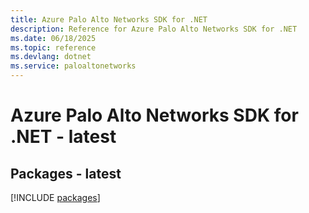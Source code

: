 ```yaml
---
title: Azure Palo Alto Networks SDK for .NET
description: Reference for Azure Palo Alto Networks SDK for .NET
ms.date: 06/18/2025
ms.topic: reference
ms.devlang: dotnet
ms.service: paloaltonetworks
---
```

# Azure Palo Alto Networks SDK for .NET - latest
## Packages - latest
[!INCLUDE [packages](palo-alto-networks-index.md)]